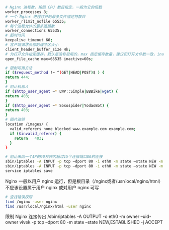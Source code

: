 ```sh
# Nginx 进程数，按照 CPU 数目指定，一般为它的倍数
worker_processes 8;
# 一个 Nginx 进程打开的最多文件描述符数目
worker_rlimit_nofile 65535;
# 每个进程允许的最多连接数
worker_connections 65535;
# 超时时间
keepalive_timeout 60;
# 客户端请求头部的缓冲区大小
client_header_buffer_size 4k;
# 为打开文件指定缓存，默认是没有启用的，max 指定缓存数量，建议和打开文件数一致，inactive 是指经过多长时间文件没被请求后删除缓存
open_file_cache max=65535 inactive=60s;

# 限制可用方法
if ($request_method !~ ^(GET|HEAD|POST)$ ) {
return 444;
}
# 阻止机器人
if ($http_user_agent ~* LWP::Simple|BBBike|wget) {
return 403;
}
if ($http_user_agent ~* Sosospider|YodaoBot) {
return 403;
}
# 图片盗链
location /images/ {
  valid_referers none blocked www.example.com example.com;
  if ($invalid_referer) {
    return   403;
  }
}
```
```sh
# 阻止来同一个IP的60秒钟内超过15个连接端口80的连接
sbin/iptables -A INPUT -p tcp –dport 80 -i eth0 -m state –state NEW -m recent –set
sbin/iptables -A INPUT -p tcp –dport 80 -i eth0 -m state –state NEW -m recent –update –seconds 60  –hitcount 15 -j DROP
service iptables save
```
Nginx 一般以用户 nginx 运行，但是根目录（/nginx或者/usr/local/nginx/html）不应该设置属于用户 nginx 或对用户 nginx 可写
```sh
# 查找错误权限
find /nginx -user nginx
find /usr/local/nginx/html -user nginx
```
限制 Nginx 连接传出
/sbin/iptables -A OUTPUT -o eth0 -m owner –uid-owner vivek -p tcp –dport 80 -m state –state NEW,ESTABLISHED  -j ACCEPT

